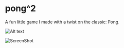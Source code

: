 # pong^2
A fun little game I made with a twist on the classic: Pong.


![Alt text](/pong-2/screenshot.png?raw=true "Optional Title")

![ScreenShot](https://raw.github.com/visaals/pong-2/master/screenshot.png)


